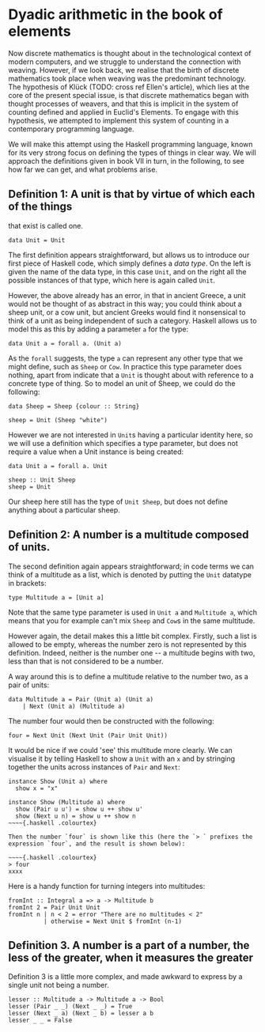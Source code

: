 
# Dyadic arithmetic in the book of elements

Now discrete mathematics is thought about in the technological context
of modern computers, and we struggle to understand the connection with
weaving. However, if we look back, we realise that the birth of
discrete mathematics took place when weaving was the predominant
technology. The hypothesis of Klück (TODO: cross ref Ellen's article),
which lies at the core of the present special issue, is that discrete
mathematics began with thought processes of weavers, and that this is
implicit in the system of counting defined and applied in Euclid's
Elements.  To engage with this hypothesis, we attempted to implement
this system of counting in a contemporary programming language.

We will make this attempt using the Haskell programming language,
known for its very strong focus on defining the types of things in
clear way. We will approach the definitions given in book VII in turn,
in the following, to see how far we can get, and what problems arise.

## Definition 1: A unit is that by virtue of which each of the things
that exist is called one.

~~~~{.haskell .colourtex}
data Unit = Unit
~~~~

The first definition appears straightforward, but allows us to
introduce our first piece of Haskell code, which simply defines a
*data type*. On the left is given the name of the data type, in this
case `Unit`, and on the right all the possible instances of that type,
which here is again called `Unit`.

However, the above already has an error, in that in ancient Greece, a
unit would not be thought of as abstract in this way; you could think
about a sheep unit, or a cow unit, but ancient Greeks would find it
nonsensical to think of a unit as being independent of such a
category. Haskell allows us to model this as this by adding a
parameter `a` for the type:

~~~~{.haskell .colourtex}
data Unit a = forall a. (Unit a)
~~~~

As the `forall` suggests, the type `a` can represent any other type
that we might define, such as `Sheep` or `Cow`. In practice this type
parameter does nothing, apart from indicate that a `Unit` is thought
about with reference to a concrete type of thing. So to model an unit
of Sheep, we could do the following:

~~~~{.haskell .colourtex}
data Sheep = Sheep {colour :: String}

sheep = Unit (Sheep "white")
~~~~

However we are not interested in `Unit`s having a particular identity
here, so we will use a definition which specifies a type parameter,
but does not require a value when a Unit instance is being created:

~~~~{.haskell .colourtex}
data Unit a = forall a. Unit

sheep :: Unit Sheep
sheep = Unit
~~~~

Our sheep here still has the type of `Unit Sheep`, but does not define
anything about a particular sheep.

## Definition 2: A number is a multitude composed of units.

The second definition again appears straightforward; in code terms we
can think of a multitude as a list, which is denoted by putting the
`Unit` datatype in brackets:

~~~~{.haskell .colourtex}
type Multitude a = [Unit a]
~~~~

Note that the same type parameter is used in `Unit a` and `Multitude a`, which means that you for example can't mix `Sheep` and `Cow`s in the same multitude.

However again, the detail makes this a little bit complex. Firstly,
such a list is allowed to be empty, whereas the number zero is not
represented by this definition. Indeed, neither is the number one -- a
multitude begins with two, less than that is not considered to be a
number.

A way around this is to define a multitude relative to the number two,
as a pair of units:

~~~~{.haskell .colourtex}
data Multitude a = Pair (Unit a) (Unit a)
	| Next (Unit a) (Multitude a)
~~~~

The number four would then be constructed with the following:

~~~~{.haskell .colourtex}
four = Next Unit (Next Unit (Pair Unit Unit))
~~~~

It would be nice if we could 'see' this multitude more clearly.  We
can visualise it by telling Haskell to show a `Unit` with an `x` and
by stringing together the units across instances of `Pair` and
`Next`:

~~~~{.haskell .colourtex}
instance Show (Unit a) where
  show x = "x"

instance Show (Multitude a) where
  show (Pair u u') = show u ++ show u'
  show (Next u n) = show u ++ show n
~~~~{.haskell .colourtex}

Then the number `four` is shown like this (here the `> ` prefixes the
expression `four`, and the result is shown below):

~~~~{.haskell .colourtex}
> four
xxxx
~~~~

Here is a handy function for turning integers into multitudes: 

~~~~{.haskell .colourtex}
fromInt :: Integral a => a -> Multitude b
fromInt 2 = Pair Unit Unit
fromInt n | n < 2 = error "There are no multitudes < 2"
          | otherwise = Next Unit $ fromInt (n-1)
~~~~

## Definition 3. A number is a part of a number, the less of the greater, when it measures the greater

Definition 3 is a little more complex, and made awkward to express by
a single unit not being a number.

~~~~{.haskell .colourtex}
lesser :: Multitude a -> Multitude a -> Bool
lesser (Pair _ _) (Next _ _) = True
lesser (Next _ a) (Next _ b) = lesser a b
lesser _ _ = False
~~~~


